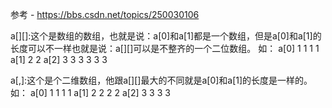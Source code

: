 参考
	- https://bbs.csdn.net/topics/250030106


a[][]:这个是数组的数组，也就是说：a[0]和a[1]都是一个数组，但是a[0]和a[1]的长度可以不一样也就是说：a[][]可以是不整齐的一个二位数组。
如：
a[0] 1 1 1 1
a[1] 2 2
a[2] 3 3 3 3 3 3

a[,]:这个是个二维数组，他跟a[][]最大的不同就是a[0]和a[1]的长度是一样的。
如：
a[0] 1 1 1 1
a[1] 2 2 2 2
a[2] 3 3 3 3